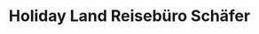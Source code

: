 ---
title: "Holiday Land Reisebüro Schäfer"
url: /mechernich/holiday-land-reisebuero-schaefer/
shop: Reisebüro
---